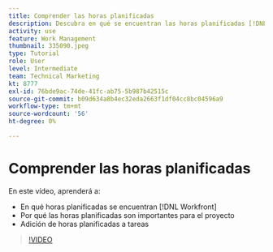 ```yaml
---
title: Comprender las horas planificadas
description: Descubra en qué se encuentran las horas planificadas [!DNL  Workfront], por qué las horas planificadas son importantes para el proyecto y cómo añadir las horas planificadas a las tareas.
activity: use
feature: Work Management
thumbnail: 335090.jpeg
type: Tutorial
role: User
level: Intermediate
team: Technical Marketing
kt: 8777
exl-id: 76bde9ac-74de-41fc-ab75-5b987b42515c
source-git-commit: b09d634a8b4ec32eda2663f1df04cc8bc04596a9
workflow-type: tm+mt
source-wordcount: '56'
ht-degree: 0%

---
```


# Comprender las horas planificadas

En este vídeo, aprenderá a:

* En qué horas planificadas se encuentran [!DNL  Workfront]
* Por qué las horas planificadas son importantes para el proyecto
* Adición de horas planificadas a tareas

>[!VIDEO](https://video.tv.adobe.com/v/335090/?quality=12)


<!---
learn more urls:
Overview of task duration and duration type
Planned hours overview
--->
